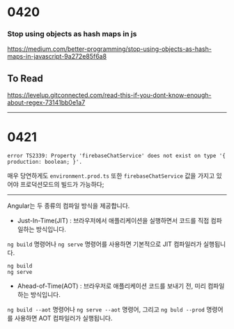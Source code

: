 # 0420



### Stop using objects as hash maps in js

https://medium.com/better-programming/stop-using-objects-as-hash-maps-in-javascript-9a272e85f6a8



## To Read

https://levelup.gitconnected.com/read-this-if-you-dont-know-enough-about-regex-73141bb0e1a7



---

# 0421

```
error TS2339: Property 'firebaseChatService' does not exist on type '{ production: boolean; }'.
```

매우 당연하게도 `environment.prod.ts` 또한 `firebaseChatService` 값을 가지고 있어야 프로덕션모드의 빌드가 가능하다;

---

Angular는 두 종류의 컴파일 방식을 제공합니다.

- Just-In-Time(JIT) : 브라우저에서 애플리케이션을 실행하면서 코드를 직접 컴파일하는 방식입니다.

`ng build` 명령어나 `ng serve` 명령어를 사용하면 기본적으로 JIT 컴파일러가 실행됩니다.

```
ng build
ng serve
```



- Ahead-of-Time(AOT) : 브라우저로 애플리케이션 코드를 보내기 전, 미리 컴파일하는 방식입니다.

`ng build --aot` 명령어나 `ng serve --aot` 명령어, 그리고 `ng buld --prod` 명령어를 사용하면 AOT 컴파일러가 실행됩니다.
